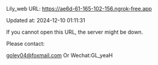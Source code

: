 Lily_web URL: https://ae6d-61-165-102-156.ngrok-free.app

Updated at: 2024-12-10 01:11:31

If you cannot open this URL, the server might be down.

Please contact: 

goley04@foxmail.com Or Wechat:GL_yeaH